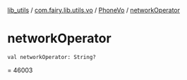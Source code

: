 [lib_utils](../../index.md) / [com.fairy.lib.utils.vo](../index.md) / [PhoneVo](index.md) / [networkOperator](./network-operator.md)

# networkOperator

`val networkOperator: String?`

= 46003

